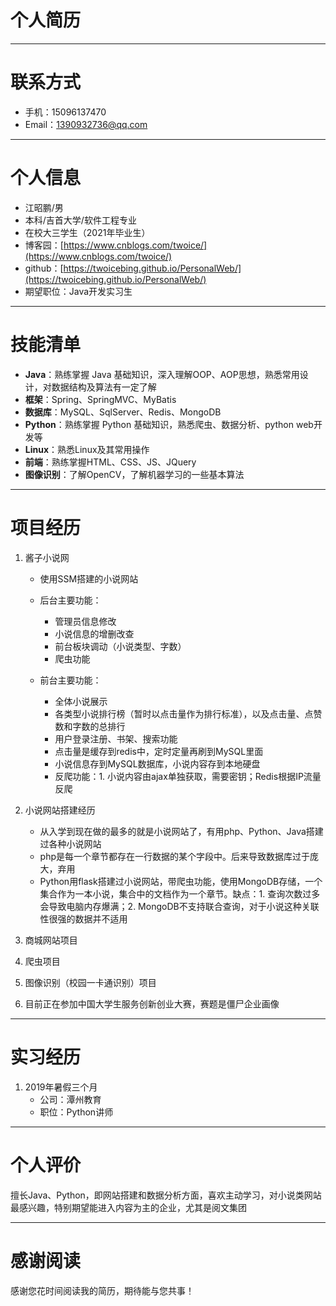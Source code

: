 # 个人简历

<hr />

# 联系方式

- 手机：15096137470
- Email：1390932736@qq.com

<hr/>

# 个人信息

- 江昭鹏/男
- 本科/吉首大学/软件工程专业
- 在校大三学生（2021年毕业生）
- 博客园：[https://www.cnblogs.com/twoice/](https://www.cnblogs.com/twoice/)
- github：[https://twoicebing.github.io/PersonalWeb/](https://twoicebing.github.io/PersonalWeb/)
- 期望职位：Java开发实习生

<hr />

# 技能清单

- **Java**：熟练掌握 Java 基础知识，深入理解OOP、AOP思想，熟悉常用设计，对数据结构及算法有一定了解
- **框架**：Spring、SpringMVC、MyBatis
- **数据库**：MySQL、SqlServer、Redis、MongoDB
- **Python**：熟练掌握 Python 基础知识，熟悉爬虫、数据分析、python web开发等
- **Linux**：熟悉Linux及其常用操作
- **前端**：熟练掌握HTML、CSS、JS、JQuery
- **图像识别**：了解OpenCV，了解机器学习的一些基本算法

<hr />

# 项目经历

1. 酱子小说网

   - 使用SSM搭建的小说网站

   - 后台主要功能：
     - 管理员信息修改
     - 小说信息的增删改查
     - 前台板块调动（小说类型、字数）
     - 爬虫功能
   - 前台主要功能：
     - 全体小说展示
     - 各类型小说排行榜（暂时以点击量作为排行标准），以及点击量、点赞数和字数的总排行
     - 用户登录注册、书架、搜索功能
     - 点击量是缓存到redis中，定时定量再刷到MySQL里面
     - 小说信息存到MySQL数据库，小说内容存到本地硬盘
     - 反爬功能：1. 小说内容由ajax单独获取，需要密钥；Redis根据IP流量反爬

2. 小说网站搭建经历

   - 从入学到现在做的最多的就是小说网站了，有用php、Python、Java搭建过各种小说网站
   - php是每一个章节都存在一行数据的某个字段中。后来导致数据库过于庞大，弃用
   - Python用flask搭建过小说网站，带爬虫功能，使用MongoDB存储，一个集合作为一本小说，集合中的文档作为一个章节。缺点：1. 查询次数过多会导致电脑内存爆满；2. MongoDB不支持联合查询，对于小说这种关联性很强的数据并不适用

3. 商城网站项目

4. 爬虫项目

5. 图像识别（校园一卡通识别）项目

6. 目前正在参加中国大学生服务创新创业大赛，赛题是僵尸企业画像

<hr />

# 实习经历

1. 2019年暑假三个月
   - 公司：潭州教育
   - 职位：Python讲师

<hr />

# 个人评价

擅长Java、Python，即网站搭建和数据分析方面，喜欢主动学习，对小说类网站最感兴趣，特别期望能进入内容为主的企业，尤其是阅文集团

<hr />

# 感谢阅读

感谢您花时间阅读我的简历，期待能与您共事！

